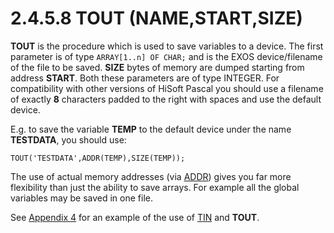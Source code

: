# 2.4.5.8 TOUT (NAME,START,SIZE)

**TOUT** is the procedure which is used to save variables to a device. The first parameter is of type `ARRAY[1..n] OF CHAR;` and is the EXOS device/filename of the file to be saved. **SIZE** bytes of memory are dumped starting from address **START**. Both these parameters are of type INTEGER. For compatibility with other versions of HiSoft Pascal you should use a filename of exactly **8** characters padded to the right with spaces and use the default device.

E.g. to save the variable **TEMP** to the default device under the name **TESTDATA**, you should use:

`TOUT('TESTDATA',ADDR(TEMP),SIZE(TEMP));`

The use of actual memory addresses (via [ADDR](man_s2-4-6-addr.md)) gives you far more flexibility than just the ability to save arrays. For example all the global variables may be saved in one file.

See [Appendix 4](man_a4-examples.md) for an example of the use of [TIN](man_s2-4-5-tin.md) and **TOUT**.
